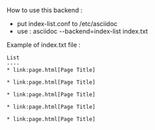 How to use this backend :
- put index-list.conf to /etc/asciidoc
- use : asciidoc --backend=index-list index.txt

Example of index.txt file :

    List
    ----
    * link:page.html[Page Title]
    
    * link:page.html[Page Title]
    
    * link:page.html[Page Title]
    
    * link:page.html[Page Title]
    
    * link:page.html[Page Title]
